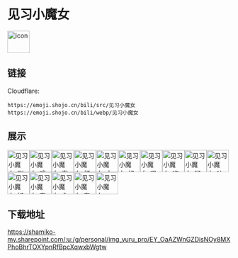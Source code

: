# 见习小魔女
<img src="https://emoji.shojo.cn/bili/src/见习小魔女/icon.png" width="50" height="50" alt="icon">

## 链接
Cloudflare:
```
https://emoji.shojo.cn/bili/src/见习小魔女
https://emoji.shojo.cn/bili/webp/见习小魔女
```
## 展示
<img src="https://emoji.shojo.cn/bili/src/见习小魔女/见习小魔女-别太好笑.png" width="50" height="50" alt="见习小魔女-别太好笑"><img src="https://emoji.shojo.cn/bili/src/见习小魔女/见习小魔女-哼.png" width="50" height="50" alt="见习小魔女-哼"><img src="https://emoji.shojo.cn/bili/src/见习小魔女/见习小魔女-喜欢.png" width="50" height="50" alt="见习小魔女-喜欢"><img src="https://emoji.shojo.cn/bili/src/见习小魔女/见习小魔女-打咩.png" width="50" height="50" alt="见习小魔女-打咩"><img src="https://emoji.shojo.cn/bili/src/见习小魔女/见习小魔女-大哭.png" width="50" height="50" alt="见习小魔女-大哭"><img src="https://emoji.shojo.cn/bili/src/见习小魔女/见习小魔女-好耶.png" width="50" height="50" alt="见习小魔女-好耶"><img src="https://emoji.shojo.cn/bili/src/见习小魔女/见习小魔女-叹气.png" width="50" height="50" alt="见习小魔女-叹气"><img src="https://emoji.shojo.cn/bili/src/见习小魔女/见习小魔女-吃瓜.png" width="50" height="50" alt="见习小魔女-吃瓜"><img src="https://emoji.shojo.cn/bili/src/见习小魔女/见习小魔女-疑惑.png" width="50" height="50" alt="见习小魔女-疑惑"><img src="https://emoji.shojo.cn/bili/src/见习小魔女/见习小魔女-吐血.png" width="50" height="50" alt="见习小魔女-吐血"><img src="https://emoji.shojo.cn/bili/src/见习小魔女/见习小魔女-好可怕.png" width="50" height="50" alt="见习小魔女-好可怕"><img src="https://emoji.shojo.cn/bili/src/见习小魔女/见习小魔女-有事？.png" width="50" height="50" alt="见习小魔女-有事？"><img src="https://emoji.shojo.cn/bili/src/见习小魔女/见习小魔女-心虚.png" width="50" height="50" alt="见习小魔女-心虚"><img src="https://emoji.shojo.cn/bili/src/见习小魔女/见习小魔女-有了.png" width="50" height="50" alt="见习小魔女-有了"><img src="https://emoji.shojo.cn/bili/src/见习小魔女/见习小魔女-一拳打十个.png" width="50" height="50" alt="见习小魔女-一拳打十个">

## 下载地址

https://shamiko-my.sharepoint.com/:u:/g/personal/img_yuru_pro/EY_OaAZWnGZDisNOy8MXPhoBhrTOXYpnRfBpcXqwxbWgtw